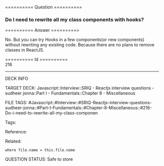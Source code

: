 ========== Question ==========  

### Do I need to rewrite all my class components with hooks?  

========== Answer ==========  

No. But you can try Hooks in a few components(or new components) without rewriting any existing code. Because there are no plans to remove classes in ReactJS.

========== Id ==========  
216

---

DECK INFO

TARGET DECK: Javascript::Interview::SRIQ - Reactjs interview questions - sudheer jonna::Part I - Fundamentals::Chapter 8 - Miscellaneous

FILE TAGS: #Javascript::#Interview::#SRIQ-Reactjs-interview-questions-sudheer-jonna::#Part-I-Fundamentals::#Chapter-8-Miscellaneous::#216-Do-i-need-to-rewrite-all-my-class-componen

Tags:

Reference:

Related:

```dataview
where file.name = this.file.name
```
QUESTION STATUS: Safe to store
